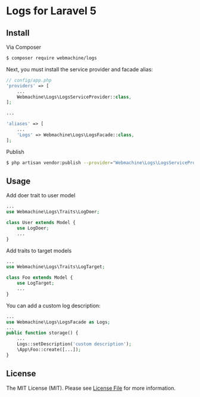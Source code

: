 # Logs for Laravel 5

## Install

Via Composer

``` bash
$ composer require webmachine/logs
```

Next, you must install the service provider and facade alias:

```php
// config/app.php
'providers' => [
    ...
    Webmachine\Logs\LogsServiceProvider::class,
];

...

'aliases' => [
    ...
    'Logs' => Webmachine\Logs\LogsFacade::class,
];
```

Publish

``` bash
$ php artisan vendor:publish --provider="Webmachine\Logs\LogsServiceProvider"
```

## Usage

Add doer trait to user model
``` php
...
use Webmachine\Logs\Traits\LogDoer;

class User extends Model {
    use LogDoer;
    ...
}
```

Add traits to target models
``` php
...
use Webmachine\Logs\Traits\LogTarget;

class Foo extends Model {
    use LogTarget;
    ...
}
```

You can add a custom log description:
``` php
...
use Webmachine\Logs\LogsFacade as Logs;
...
public function storage() {
    ...
    Logs::setDescription('custom description');
    \App\Foo::create([...]);
}
```

## License

The MIT License (MIT). Please see [License File](LICENSE.md) for more information.
